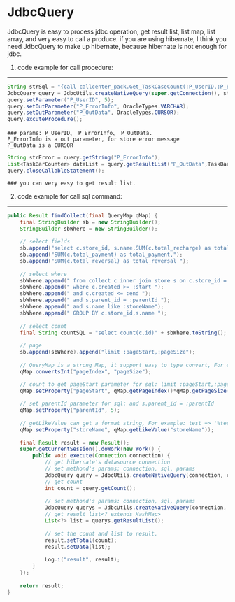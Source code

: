 JdbcQuery
=========

JdbcQuery is easy to process jdbc operation, get result list, list map, list array, and very easy to call a produce. if you are using hibernate, I think you need JdbcQuery to make up hibernate, because hibernate is not enough for jdbc.

1. code example for call procedure:
-------
```java
String strSql = "{call callcenter_pack.Get_TaskCaseCount(:P_UserID,:P_ErrorInfo,:P_OutData)}";
JdbcQuery query = JdbcUtils.createNativeQuery(super.getConnection(), strSql);
query.setParameter("P_UserID", 5);
query.setOutParameter("P_ErrorInfo", OracleTypes.VARCHAR);	    
query.setOutParameter("P_OutData", OracleTypes.CURSOR);
query.excuteProcedure();
```
	### params: P_UserID、 P_ErrorInfo、 P_OutData.
	P_ErrorInfo is a out parameter, for store error message
	P_OutData is a CURSOR

```java
String strError = query.getString("P_ErrorInfo");
List<TaskBarCounter> dataList = query.getResultList("P_OutData",TaskBarCounter.class);
query.closeCallableStatement();
```	
	### you can very easy to get result list.

	    
2. code example for call sql command:
-------
```java
public Result findCollect(final QueryMap qMap) {
	final StringBuilder sb = new StringBuilder();
	StringBuilder sbWhere = new StringBuilder();
	
	// select fields
	sb.append("select c.store_id, s.name,SUM(c.total_recharge) as total_recharge,");
	sb.append("SUM(c.total_payment) as total_payment,");
	sb.append("SUM(c.total_reversal) as total_reversal ");
	
	// select where
	sbWhere.append(" from collect c inner join store s on c.store_id = s.id ");
	sbWhere.append(" where c.created >= :start ");
	sbWhere.append(" and c.created <= :end "); 
	sbWhere.append(" and s.parent_id = :parentId ");
	sbWhere.append(" and s.name like :storeName");
	sbWhere.append(" GROUP BY c.store_id,s.name ");
	
	// select count
	final String countSQL = "select count(c.id)" + sbWhere.toString();
	
	// page
	sb.append(sbWhere).append("limit :pageStart,:pageSize");
	
	// QueryMap is a strong Map, it support easy to type convert, For example: String to Integer、String to Date ect.
	qMap.convertsInt("pageIndex", "pageSize");

	// count to get pageStart parameter for sql: limit :pageStart,:pageSize
	qMap.setProperty("pageStart", qMap.getPageIndex()*qMap.getPageSize());
	
	// set parentId parameter for sql: and s.parent_id = :parentId
	qMap.setProperty("parentId", 5); 
	
	// getLikeValue can get a format string, For example: test => '%test%'
	qMap.setProperty("storeName", qMap.getLikeValue("storeName")); 
	
	final Result result = new Result();
	super.getCurrentSession().doWork(new Work() {  
	    public void execute(Connection connection) { 
	    	// get hibernate's datasource connection
	    	// set methond's params: connection, sql, params
	    	JdbcQuery query = JdbcUtils.createNativeQuery(connection, countSQL, qMap);
	    	// get count
	    	int count = query.getCount();
	    	
	    	// set methond's params: connection, sql, params
	    	JdbcQuery querys = JdbcUtils.createNativeQuery(connection, sb.toString(), qMap);
	    	// get result list<? extends HashMap>
	    	List<?> list = querys.getResultList();
	    	
	    	// set the count and list to result.
	    	result.setTotal(count);
	    	result.setData(list);
	    	
	    	Log.i("result", result);
	    }
	});
	
	return result;
} 
```	
	
	
